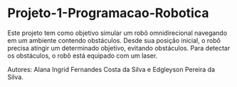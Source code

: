 # Projeto-1-Programacao-Robotica


Este projeto tem como objetivo simular um robô omnidirecional navegando em um ambiente contendo
obstáculos. Desde sua posição inicial, o robô precisa atingir um determinado objetivo, evitando obstáculos.
Para detectar os obstáculos, o robô está equipado com um laser.

Autores: Alana Ingrid Fernandes Costa da Silva e Edgleyson Pereira da Silva.
